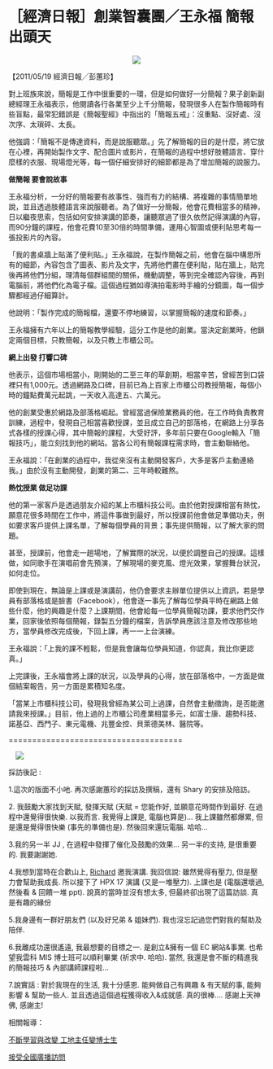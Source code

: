 # ［經濟日報］創業智囊團／王永福 簡報出頭天 

<div style="clear: both; text-align: center;"><a href="http://4.bp.blogspot.com/-acxKim4ihs0/VhXF9CTBs2I/AAAAAAAAOdY/cOctrA41cag/s1600/image_thumb.png" style="margin-left: 1em; margin-right: 1em;"><img border="0" src="https://4.bp.blogspot.com/-acxKim4ihs0/VhXF9CTBs2I/AAAAAAAAOdY/cOctrA41cag/s1600/image_thumb.png"/></a></div>
<p></p>
<div style="clear: both; text-align: center;"></div>
<p>【2011/05/19 經濟日報╱彭蕙珍】</p>
<p>對上班族來說，簡報是工作中很重要的一環，但是如何做好一分簡報？果子創新副總經理王永福表示，他閱讀各行各業至少上千分簡報，發現很多人在製作簡報時有些盲點，最常犯錯誤是《簡報聖經》中指出的「簡報五戒」：沒重點、沒好處、沒次序、太瑣碎、太長。</p>
<p>他強調：「簡報不是傳達資料，而是說服聽眾。」先了解簡報的目的是什麼，將它放在心裡，再開始製作文字、配合圖片或影片，在簡報的過程中想好肢體語言、穿什麼樣的衣服、現場燈光等，每一個仔細安排好的細節都是為了增加簡報的說服力。</p>
<p><a name="more"></a></p>
<p><b>做簡報 要會說故事</b></p>
<p>王永福分析，一分好的簡報要有故事性、強而有力的結構、將複雜的事情簡單地說，並且透過肢體語言來說服聽者。為了做好一分簡報，他會花費相當多的精神，日以繼夜思索，包括如何安排演講的節奏，讓聽眾過了很久依然記得演講的內容，而90分鐘的課程，他會花費10至30倍的時間準備，運用心智圖或便利貼思考每一張投影片的內容。</p>
<p>「我的書桌牆上貼滿了便利貼。」王永福說，在製作簡報之前，他會在腦中構思所有的細節，內容包含了圖表、影片及文字，先將他們畫在便利貼，貼在牆上，貼完後再將他們分組，理清每個群組間的關係，機動調整，等到完全確認內容後，再到電腦前，將他們化為電子檔。這個過程猶如導演拍電影時手繪的分鏡圖，每一個步驟都經過仔細算計。</p>
<p>他說明：「製作完成的簡報檔，還要不停地練習，以掌握簡報的速度和節奏。」</p>
<p>王永福擁有六年以上的簡報教學經驗，這分工作是他的創業。當決定創業時，他鎖定兩個目標，只教簡報，以及只教上市櫃公司。</p>
<p><b>網上出發 打響口碑</b></p>
<p>他表示，這個市場相當小，剛開始的二至三年的草創期，相當辛苦，曾經苦到口袋裡只有1,000元。透過網路及口碑，目前已為上百家上市櫃公司教授簡報，每個小時的鐘點費萬元起跳，一天收入高達五、六萬元。</p>
<p>他的創業受惠於網路及部落格崛起。曾經當過保險業務員的他，在工作時負責教育訓練，過程中，發現自己相當喜歡授課，並且成立自己的部落格，在網路上分享各式各樣的授課心得，其中簡報的課程，大受好評，多年前只要在Google輸入「簡報技巧」，能立刻找到他的網站。當各公司有簡報課程需求時，會主動聯絡他。</p>
<p>王永福說：「在創業的過程中，我從來沒有主動開發客戶，大多是客戶主動連絡我。」由於沒有主動開發，創業的第二、三年時較難熬。</p>
<p><b>熱忱授業 做足功課</b></p>
<p>他的第一家客戶是透過朋友介紹的某上市櫃科技公司。由於他對授課相當有熱忱，願意花很多時間在工作中，將這件事做到最好，所以授課前他會做足準備功夫，例如要求客戶提供上課名單，了解每個學員的背景；事先提供簡報，以了解大家的問題。</p>
<p>甚至，授課前，他會走一趟場地，了解實際的狀況，以便於調整自己的授課。這樣做，如同歌手在演唱前會先預演，了解現場的麥克風、燈光效果，掌握舞台狀況，如何走位。</p>
<p>即使到現在，無論是上課或是演講前，他仍會要求主辦單位提供以上資訊，若是學員有部落格或是臉書（Facebook），他會逐一事先了解每位學員平時在網路上做些什麼，他的興趣是什麼？上課期間，他會給每一位學員簡報功課，要求他們交作業，回家後依照每個簡報，錄製五分鐘的檔案，告訴學員應該注意及修改那些地方，當學員修改完成後，下回上課，再一一上台演練。</p>
<p>王永福說：「上我的課不輕鬆，但是我會讓每位學員知道，你認真，我比你更認真。」</p>
<p>上完課後，王永福會將上課的狀況，以及學員的心得，放在部落格中，一方面是做個結案報告，另一方面是累積知名度。</p>
<p>「當某上市櫃科技公司，發現我曾經為某公司上過課，自然會主動徵詢，是否能邀請我來授課。」目前，他上過的上市櫃公司產業相當多元，如富士康、趨勢科技、諾基亞、西門子、東元電機、兆豐金控、貝萊德美林、醫院等。</p>
<p>=====================================</p>
<p><a href="http://3.bp.blogspot.com/-Dk_VvvVF5U8/VhXF9FdFujI/AAAAAAAAOdc/-9Tt-iyBeLc/s1600/image_thumb_3.png" style="margin-left: 1em; margin-right: 1em; text-align: center;"><img border="0" src="https://3.bp.blogspot.com/-Dk_VvvVF5U8/VhXF9FdFujI/AAAAAAAAOdc/-9Tt-iyBeLc/s1600/image_thumb_3.png"/></a></p>
<p>採訪後記 :</p>
<p>1.這次的版面不小吔. 再次感謝蕙珍的採訪及撰稿，還有 Shary 的安排及陪訪。</p>
<p>2. 我鼓勵大家找到天賦, 發揮天賦 (天賦 = 您能作好, 並願意花時間作到最好. 在過程中還覺得很快樂. 以我而言. 我覺得上課是, 電腦也算是)… 我上課雖然都爆累, 但是還是覺得很快樂 (事先的準備也是). 然後回來還玩電腦. 哈哈…</p>
<p>3.我的另一半 JJ , 在過程中發揮了催化及鼓勵的效果… 另一半的支持, 是很重要的. 我要謝謝她.</p>
<p>4.我想到當時在合歡山上, <a href="http://www.facebook.com/frichard">Richard</a> 邀我演講. 我回信說: 雖然覺得有壓力, 但是壓力會幫助我成長. 所以接下了 HPX 17 演講 (又是一堆壓力). 上課也是 (電腦還壞過, 然後看 &amp; 回饋一堆 ppt). 說真的當時並沒有想太多, 但最終卻出現了這篇訪談. 真是有趣的緣份</p>
<p>5.我身邊有一群好朋友們 (以及好兄弟 &amp; 姐妹們). 我也沒忘記過您們對我的幫助及陪伴.</p>
<p>6.我離成功還很遙遠, 我最想要的目標之一. 是創立&amp;擁有一個 EC 網站&amp;事業. 也希望我雲科 MIS 博士班可以順利畢業 (祈求中. 哈哈). 當然, 我還是會不斷的精進我的簡報技巧 &amp; 內部講師課程啦…</p>
<p>7.說實話 : 對於我現在的生活, 我十分感恩. 能夠做自己有興趣 &amp; 有天賦的事, 能夠影響 &amp; 幫助一些人. 並且透過這個過程獲得收入&amp;成就感. 真的很棒…. 感謝上天神佛, 感謝主!</p>
<p>相關報導：</p>
<p><a href="http://www.afu.tw/index.php?option=com_content&amp;view=article&amp;id=115:a-&amp;catid=15&amp;Itemid=21">不斷學習與改變 工地主任變博士生</a></p>
<p><a href="http://www.afu.tw/index.php?option=com_content&amp;task=view&amp;id=114&amp;Itemid=1">接受全國廣播訪問</a></p>
